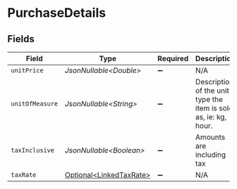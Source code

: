 # PurchaseDetails


## Fields

| Field                                                                | Type                                                                 | Required                                                             | Description                                                          | Example                                                              |
| -------------------------------------------------------------------- | -------------------------------------------------------------------- | -------------------------------------------------------------------- | -------------------------------------------------------------------- | -------------------------------------------------------------------- |
| `unitPrice`                                                          | *JsonNullable\<Double>*                                              | :heavy_minus_sign:                                                   | N/A                                                                  | 27500.5                                                              |
| `unitOfMeasure`                                                      | *JsonNullable\<String>*                                              | :heavy_minus_sign:                                                   | Description of the unit type the item is sold as, ie: kg, hour.      | pc.                                                                  |
| `taxInclusive`                                                       | *JsonNullable\<Boolean>*                                             | :heavy_minus_sign:                                                   | Amounts are including tax                                            | true                                                                 |
| `taxRate`                                                            | [Optional\<LinkedTaxRate>](../../models/components/LinkedTaxRate.md) | :heavy_minus_sign:                                                   | N/A                                                                  |                                                                      |
